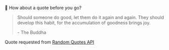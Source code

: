 📣 How about a quote before you go?

> Should someone do good, let them do it again and again. They should develop this habit, for the accumulation of goodness brings joy.
>
> <p>- The Buddha</p>

Quote requested from [Random Quotes API](https://github.com/lukePeavey/quotable)

